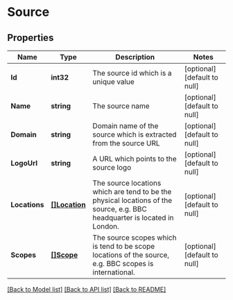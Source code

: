 # Source

## Properties
Name | Type | Description | Notes
------------ | ------------- | ------------- | -------------
**Id** | **int32** | The source id which is a unique value | [optional] [default to null]
**Name** | **string** | The source name | [optional] [default to null]
**Domain** | **string** | Domain name of the source which is extracted from the source URL | [optional] [default to null]
**LogoUrl** | **string** | A URL which points to the source logo | [optional] [default to null]
**Locations** | [**[]Location**](Location.md) | The source locations which are tend to be the physical locations of the source, e.g. BBC headquarter is located in London. | [optional] [default to null]
**Scopes** | [**[]Scope**](Scope.md) | The source scopes which is tend to be scope locations of the source, e.g. BBC scopes is international.  | [optional] [default to null]

[[Back to Model list]](../README.md#documentation-for-models) [[Back to API list]](../README.md#documentation-for-api-endpoints) [[Back to README]](../README.md)


